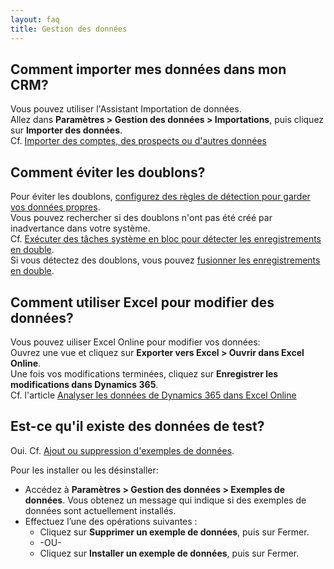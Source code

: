 ```yaml
---
layout: faq
title: Gestion des données
---
```


## Comment importer mes données dans mon CRM?
Vous pouvez utiliser l'Assistant Importation de données.  
Allez dans **Paramètres > Gestion des données > Importations**, puis cliquez sur
**Importer des données**.  
Cf. [Importer des comptes, des prospects ou d'autres données](https://www.microsoft.com/fr-fr/dynamics/crm-customer-center/import-accounts-leads-or-other-data.aspx)

## Comment éviter les doublons?
Pour éviter les doublons, [configurez des règles de détection pour garder vos
données propres](https://www.microsoft.com/fr-fr/dynamics/crm-customer-center/set-up-duplicate-detection-rules-to-keep-your-data-clean.aspx).  
Vous pouvez rechercher si des doublons n'ont pas été créé par inadvertance dans votre
système.  
Cf. [Exécuter des tâches système en bloc pour détecter les enregistrements en double](https://www.microsoft.com/fr-fr/dynamics/crm-customer-center/run-bulk-system-jobs-to-detect-duplicate-records.aspx).  
Si vous détectez des doublons, vous pouvez [fusionner les enregistrements en double](https://www.microsoft.com/fr-fr/dynamics/crm-customer-center/merge-duplicate-records-for-accounts-contacts-or-leads.aspx).

## Comment utiliser Excel pour modifier des données?
Vous pouvez uiliser Excel Online pour modifier vos données:  
Ouvrez une vue et cliquez sur **Exporter vers Excel > Ouvrir dans Excel Online**.  
Une fois vos modifications terminées, cliquez sur **Enregistrer les modifications dans Dynamics 365**.  
Cf. l'article [Analyser les données de Dynamics 365 dans Excel Online](https://www.microsoft.com/fr-fr/dynamics/crm-customer-center/analyze-your-dynamics-365-data-in-excel-online.aspx)

## Est-ce qu'il existe des données de test?
Oui. Cf. [Ajout ou suppression d'exemples de données](https://www.microsoft.com/en-us/dynamics/crm-customer-center/add-or-remove-sample-data.aspx).

Pour les installer ou les désinstaller:
* Accédez à **Paramètres > Gestion des données > Exemples de données**. Vous obtenez
un message qui indique si des exemples de données sont actuellement installés.
* Effectuez l’une des opérations suivantes :
    * Cliquez sur **Supprimer un exemple de données**, puis sur Fermer.
    * -OU-
    * Cliquez sur **Installer un exemple de données**, puis sur Fermer.
